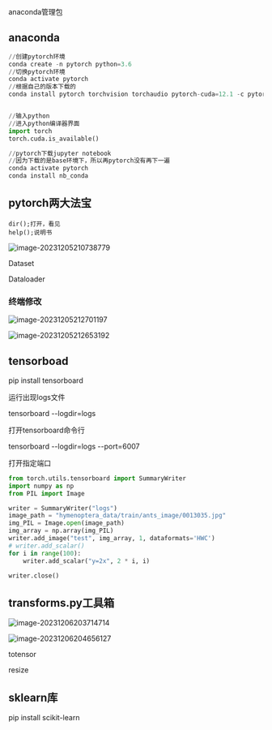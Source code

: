 anaconda管理包

## anaconda

```python
//创建pytorch环境
conda create -n pytorch python=3.6
//切换pytorch环境
conda activate pytorch
//根据自己的版本下载的
conda install pytorch torchvision torchaudio pytorch-cuda=12.1 -c pytorch -c nvidia


//输入python
//进入python编译器界面
import torch
torch.cuda.is_available()

//pytorch下载jupyter notebook
//因为下载的是base环境下，所以再pytorch没有再下一遍
conda activate pytorch
conda install nb_conda

```



## pytorch两大法宝

```
dir();打开，看见
help();说明书
```





![image-20231205210738779](C:\Users\30992\Desktop\编程注意\picture\image-20231205210738779.png)

Dataset

Dataloader

### 终端修改

![image-20231205212701197](C:\Users\30992\Desktop\编程注意\picture\image-20231205212701197.png)

![image-20231205212653192](C:\Users\30992\Desktop\编程注意\picture\image-20231205212653192.png)



## tensorboad

pip install tensorboard

运行出现logs文件

tensorboard --logdir=logs

打开tensorboard命令行

tensorboard --logdir=logs --port=6007

打开指定端口

```python
from torch.utils.tensorboard import SummaryWriter
import numpy as np
from PIL import Image

writer = SummaryWriter("logs")
image_path = "hymenoptera_data/train/ants_image/0013035.jpg"
img_PIL = Image.open(image_path)
img_array = np.array(img_PIL)
writer.add_image("test", img_array, 1, dataformats='HWC')
# writer.add_scalar()
for i in range(100):
    writer.add_scalar("y=2x", 2 * i, i)

writer.close()
```



## transforms.py工具箱



![image-20231206203714714](C:\Users\30992\Desktop\编程注意\picture\image-20231206203714714.png)

![image-20231206204656127](C:\Users\30992\Desktop\编程注意\picture\image-20231206204656127.png)

totensor

resize

## sklearn库

pip install scikit-learn